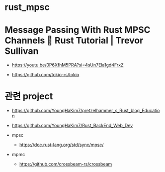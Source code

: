# rust_mpsc

# Message Passing With Rust MPSC Channels 🦀 Rust Tutorial | Trevor Sullivan 
- https://youtu.be/0P6XfhM5PRA?si=4sUn7Ela1gd4FrxZ


- https://github.com/tokio-rs/tokio

# 관련 project
- https://github.com/YoungHaKim7/pretzelhammer_s_Rust_blog_Education
- https://github.com/YoungHaKim7/Rust_BackEnd_Web_Dev

- mpsc
  - https://doc.rust-lang.org/std/sync/mpsc/

- mpmc
  - https://github.com/crossbeam-rs/crossbeam
